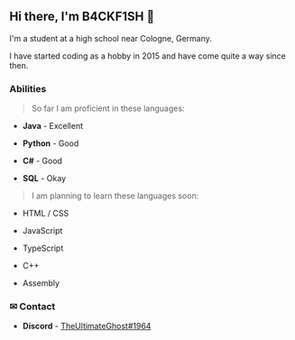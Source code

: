 ## Hi there, I'm B4CKF1SH 👋

I'm a student at a high school near Cologne, Germany.

I have started coding as a hobby in 2015 and have come quite a way since then.

### Abilities

> So far I am proficient in these languages:

* **Java** - Excellent

* **Python** - Good

* **C#** - Good

* **SQL** - Okay

> I am planning to learn these languages soon:

* HTML / CSS

* JavaScript

* TypeScript

* C++

* Assembly

### ✉ Contact

* __Discord__ - [TheUltimateGhost#1964](https://discord.com/users/391578805095104522)


<!--
**B4CKF1SH/b4ckf1sh** is a ✨ _special_ ✨ repository because its `README.md` (this file) appears on your GitHub profile.

Here are some ideas to get you started:

- 🔭 I’m currently working on ...
- 🌱 I’m currently learning ...
- 👯 I’m looking to collaborate on ...
- 🤔 I’m looking for help with ...
- 💬 Ask me about ...
- 📫 How to reach me: ...
- 😄 Pronouns: ...
- ⚡ Fun fact: ...
-->
